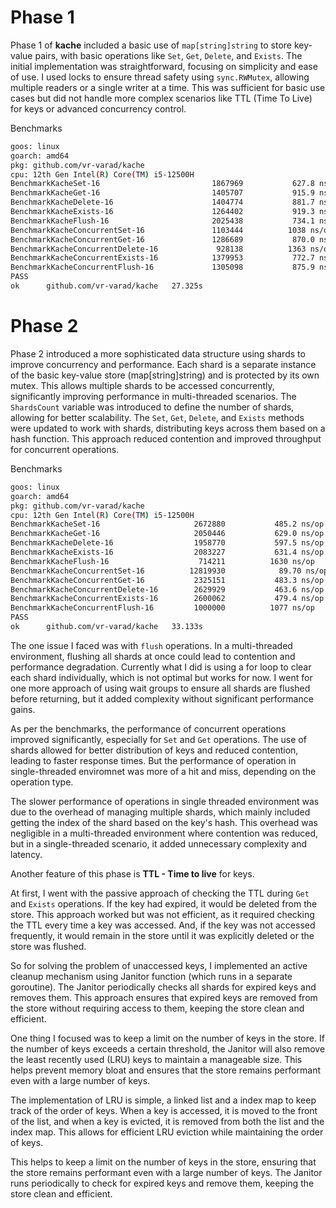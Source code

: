 # Phase 1

Phase 1 of **kache** included a basic use of `map[string]string` to store key-value pairs, with basic operations like `Set`, `Get`, `Delete`, and `Exists`. The initial implementation was straightforward, focusing on simplicity and ease of use.
I used locks to ensure thread safety using `sync.RWMutex`, allowing multiple readers or a single writer at a time. This was sufficient for basic use cases but did not handle more complex scenarios like TTL (Time To Live) for keys or advanced concurrency control.

Benchmarks
```bash
goos: linux
goarch: amd64
pkg: github.com/vr-varad/kache
cpu: 12th Gen Intel(R) Core(TM) i5-12500H
BenchmarkKacheSet-16                    	 1867969	       627.8 ns/op
BenchmarkKacheGet-16                    	 1405707	       915.9 ns/op
BenchmarkKacheDelete-16                 	 1404774	       881.7 ns/op
BenchmarkKacheExists-16                 	 1264402	       919.3 ns/op
BenchmarkKacheFlush-16                  	 2025438	       734.1 ns/op
BenchmarkKacheConcurrentSet-16          	 1103444	      1038 ns/op
BenchmarkKacheConcurrentGet-16          	 1286689	       870.0 ns/op
BenchmarkKacheConcurrentDelete-16       	  928138	      1363 ns/op
BenchmarkKacheConcurrentExists-16       	 1379953	       772.7 ns/op
BenchmarkKacheConcurrentFlush-16        	 1305098	       875.9 ns/op
PASS
ok  	github.com/vr-varad/kache	27.325s
```

# Phase 2

Phase 2 introduced a more sophisticated data structure using shards to improve concurrency and performance. Each shard is a separate instance of the basic key-value store (map[string]string) and is protected by its own mutex. This allows multiple shards to be accessed concurrently, significantly improving performance in multi-threaded scenarios.
The `ShardsCount` variable was introduced to define the number of shards, allowing for better scalability. The `Set`, `Get`, `Delete`, and `Exists` methods were updated to work with shards, distributing keys across them based on a hash function. This approach reduced contention and improved throughput for concurrent operations.

Benchmarks
```bash
goos: linux
goarch: amd64
pkg: github.com/vr-varad/kache
cpu: 12th Gen Intel(R) Core(TM) i5-12500H
BenchmarkKacheSet-16                 	 2672880	       485.2 ns/op
BenchmarkKacheGet-16                 	 2050446	       629.0 ns/op
BenchmarkKacheDelete-16              	 1958770	       597.5 ns/op
BenchmarkKacheExists-16              	 2083227	       631.4 ns/op
BenchmarkKacheFlush-16               	  714211	      1630 ns/op
BenchmarkKacheConcurrentSet-16       	12819930	        89.70 ns/op
BenchmarkKacheConcurrentGet-16       	 2325151	       483.3 ns/op
BenchmarkKacheConcurrentDelete-16    	 2629929	       463.6 ns/op
BenchmarkKacheConcurrentExists-16    	 2600062	       479.4 ns/op
BenchmarkKacheConcurrentFlush-16     	 1000000	      1077 ns/op
PASS
ok  	github.com/vr-varad/kache	33.133s
```

The one issue I faced was with `flush` operations. In a multi-threaded environment, flushing all shards at once could lead to contention and performance degradation. Currently what I did is using a for loop to clear each shard individually, which is not optimal but works for now. I went for one more approach of using wait groups to ensure all shards are flushed before returning, but it added complexity without significant performance gains.

As per the benchmarks, the performance of concurrent operations improved significantly, especially for `Set` and `Get` operations. The use of shards allowed for better distribution of keys and reduced contention, leading to faster response times. But the performance of operation in single-threaded enviromnet was more of a hit and miss, depending on the operation type.

The slower performance of operations in single threaded environment was due to the overhead of managing multiple shards, which mainly included getting the index of the shard based on the key's hash. This overhead was negligible in a multi-threaded environment where contention was reduced, but in a single-threaded scenario, it added unnecessary complexity and latency.

Another feature of this phase is **TTL - Time to live** for keys.

At first, I went with the passive approach of checking the TTL during `Get` and `Exists` operations. If the key had expired, it would be deleted from the store. This approach worked but was not efficient, as it required checking the TTL every time a key was accessed. And, if the key was not accessed frequently, it would remain in the store until it was explicitly deleted or the store was flushed.


So for solving the problem of unaccessed keys, I implemented an active cleanup mechanism using Janitor function (which runs in a separate goroutine). The Janitor periodically checks all shards for expired keys and removes them. This approach ensures that expired keys are removed from the store without requiring access to them, keeping the store clean and efficient.

One thing I focused was to keep a limit on the number of keys in the store. If the number of keys exceeds a certain threshold, the Janitor will also remove the least recently used (LRU) keys to maintain a manageable size. This helps prevent memory bloat and ensures that the store remains performant even with a large number of keys.

The implementation of LRU is simple, a linked list and a index map to keep track of the order of keys. When a key is accessed, it is moved to the front of the list, and when a key is evicted, it is removed from both the list and the index map. This allows for efficient LRU eviction while maintaining the order of keys.

This helps to keep a limit on the number of keys in the store, ensuring that the store remains performant even with a large number of keys. The Janitor runs periodically to check for expired keys and remove them, keeping the store clean and efficient.